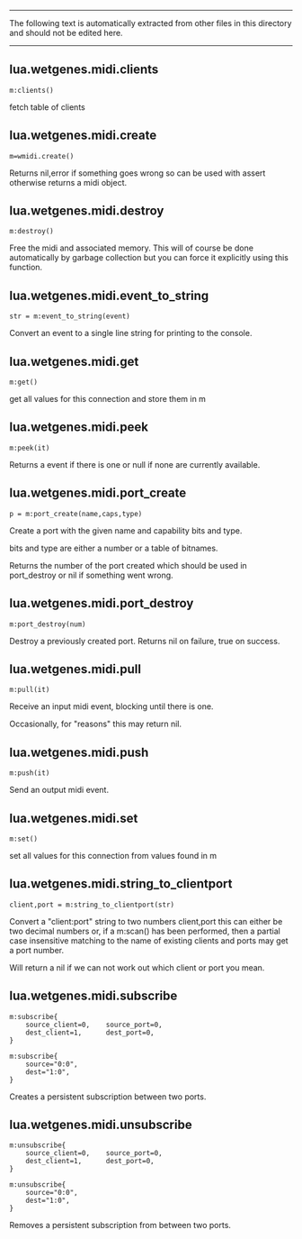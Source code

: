 

---
			
The following text is automatically extracted from other files in this 
directory and should not be edited here.

---




## lua.wetgenes.midi.clients


	m:clients()

fetch table of clients




## lua.wetgenes.midi.create


	m=wmidi.create()

Returns nil,error if something goes wrong so can be used with assert 
otherwise returns a midi object.



## lua.wetgenes.midi.destroy


	m:destroy()

Free the midi and associated memory. This will of course be done 
automatically by garbage collection but you can force it explicitly 
using this function.



## lua.wetgenes.midi.event_to_string


	str = m:event_to_string(event)

Convert an event to a single line string for printing to the console.



## lua.wetgenes.midi.get


	m:get()

get all values for this connection and store them in m




## lua.wetgenes.midi.peek


	m:peek(it)

Returns a event if there is one or null if none are currently 
available.



## lua.wetgenes.midi.port_create


	p = m:port_create(name,caps,type)

Create a port with the given name and capability bits and type.

bits and type are either a number or a table of bitnames.

Returns the number of the port created which should be used in 
port_destroy or nil if something went wrong.



## lua.wetgenes.midi.port_destroy


	m:port_destroy(num)

Destroy a previously created port. Returns nil on failure, true on 
success.



## lua.wetgenes.midi.pull


	m:pull(it)

Receive an input midi event, blocking until there is one.

Occasionally, for "reasons" this may return nil.



## lua.wetgenes.midi.push


	m:push(it)

Send an output midi event.



## lua.wetgenes.midi.set


	m:set()

set all values for this connection from values found in m




## lua.wetgenes.midi.string_to_clientport


	client,port = m:string_to_clientport(str)

Convert a "client:port" string to two numbers client,port this can 
either be two decimal numbers or, if a m:scan() has been performed, 
then a partial case insensitive matching to the name of existing 
clients and ports may get a port number.

Will return a nil if we can not work out which client or port you mean.



## lua.wetgenes.midi.subscribe


	m:subscribe{
		source_client=0,	source_port=0,
		dest_client=1,		dest_port=0,
	}

	m:subscribe{
		source="0:0",
		dest="1:0",
	}

Creates a persistent subscription between two ports.



## lua.wetgenes.midi.unsubscribe


	m:unsubscribe{
		source_client=0,	source_port=0,
		dest_client=1,		dest_port=0,
	}

	m:unsubscribe{
		source="0:0",
		dest="1:0",
	}

Removes a persistent subscription from between two ports.
